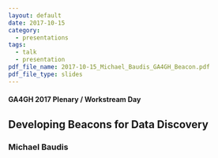 ```yaml
---
layout: default
date: 2017-10-15
category:
  - presentations
tags:
  - talk
  - presentation
pdf_file_name: 2017-10-15_Michael_Baudis_GA4GH_Beacon.pdf
pdf_file_type: slides
---
```


#### GA4GH 2017 Plenary / Workstream Day
## Developing Beacons for Data Discovery
### Michael Baudis
